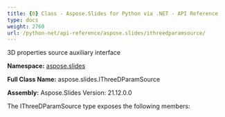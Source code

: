 ```yaml
---
title: {0} Class - Aspose.Slides for Python via .NET - API Reference
type: docs
weight: 2760
url: /python-net/api-reference/aspose.slides/ithreedparamsource/
---
```


3D properties source auxiliary interface

**Namespace:** [aspose.slides](/python-net/api-reference/aspose.slides/)

**Full Class Name:** aspose.slides.IThreeDParamSource

**Assembly:**  Aspose.Slides Version: 21.12.0.0

The IThreeDParamSource type exposes the following members:
